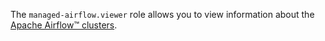 The `managed-airflow.viewer` role allows you to view information about the [Apache Airflow™ clusters](../../managed-airflow/concepts/index.md#cluster).
